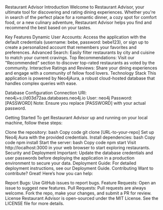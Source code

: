 Restaurant Advisor
Introduction
Welcome to Restaurant Advisor, your ultimate tool for discovering and rating dining experiences. Whether you're in search of the perfect place for a romantic dinner, a cozy spot for comfort food, or a new culinary adventure, Restaurant Advisor helps you find and recommend the best based on your tastes.

Key Features
Dynamic User Accounts: Access the application with the default credentials (username: bebe, password: bebe123), or sign up to create a personalized account that remembers your favorites and preferences.
Advanced Search: Easily filter restaurants by city and cuisine to match your current cravings.
Top Recommendations: Visit our "Recommended" section to discover top-rated restaurants as voted by the community.
Interactive Ratings and Reviews: Share your dining experiences and engage with a community of fellow food lovers.
Technology Stack
This application is powered by Neo4jAura, a robust cloud-hosted database that handles complex queries with ease.

Database Configuration
Connection URI: neo4j+s://d03d72aa.databases.neo4j.io
User: neo4j
Password: [PASSWORD]
Note: Ensure you replace [PASSWORD] with your actual password.

Getting Started
To get Restaurant Advisor up and running on your local machine, follow these steps:

Clone the repository:
bash
Copy code
git clone [URL-to-your-repo]
Set up Neo4j Aura with the provided credentials.
Install dependencies:
bash
Copy code
npm install
Start the server:
bash
Copy code
npm start
Visit http://localhost:3000 in your web browser to start exploring restaurants.
Security and Deployment
Important: Update the database credentials and user passwords before deploying the application in a production environment to secure your data.
Deployment Guide: For detailed deployment instructions, see our Deployment Guide.
Contributing
Want to contribute? Great! Here’s how you can help:

Report Bugs: Use GitHub issues to report bugs.
Feature Requests: Open an issue to suggest new features.
Pull Requests: Pull requests are always welcome. Fork the repo, make your changes, and submit a PR for review.
License
Restaurant Advisor is open-sourced under the MIT License. See the LICENSE file for more details.
